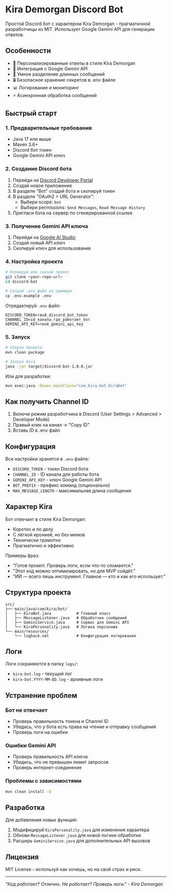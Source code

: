 # Kira Demorgan Discord Bot

Простой Discord бот с характером Kira Demorgan - прагматичной разработчицы из MIT. Использует Google Gemini API для генерации ответов.

## Особенности

- 🤖 Персонализированные ответы в стиле Kira Demorgan
- 🧠 Интеграция с Google Gemini API
- 📝 Умное разделение длинных сообщений
- 🔒 Безопасное хранение секретов в .env файле
- 📊 Логирование и мониторинг
- ⚡ Асинхронная обработка сообщений

## Быстрый старт

### 1. Предварительные требования

- Java 17 или выше
- Maven 3.6+
- Discord бот токен
- Google Gemini API ключ

### 2. Создание Discord бота

1. Перейди на [Discord Developer Portal](https://discord.com/developers/applications)
2. Создай новое приложение
3. В разделе "Bot" создай бота и скопируй токен
4. В разделе "OAuth2 > URL Generator":
   - Выбери scope: `bot`
   - Выбери permissions: `Send Messages`, `Read Message History`
5. Пригласи бота на сервер по сгенерированной ссылке

### 3. Получение Gemini API ключа

1. Перейди на [Google AI Studio](https://makersuite.google.com/app/apikey)
2. Создай новый API ключ
3. Скопируй ключ для использования

### 4. Настройка проекта

```bash
# Клонируй или скачай проект
git clone <your-repo-url>
cd discord-bot

# Создай .env файл из примера
cp .env.example .env
```

Отредактируй `.env` файл:
```env
DISCORD_TOKEN=твой_discord_bot_token
CHANNEL_ID=id_канала_где_работает_бот
GEMINI_API_KEY=твой_gemini_api_key
```

### 5. Запуск

```bash
# Сборка проекта
mvn clean package

# Запуск бота
java -jar target/discord-bot-1.0.0.jar
```

Или для разработки:
```bash
mvn exec:java -Dexec.mainClass="com.kira.bot.KiraBot"
```

## Как получить Channel ID

1. Включи режим разработчика в Discord (User Settings > Advanced > Developer Mode)
2. Правый клик на канал → "Copy ID"
3. Вставь ID в .env файл

## Конфигурация

Все настройки хранятся в `.env` файле:

- `DISCORD_TOKEN` - токен Discord бота
- `CHANNEL_ID` - ID канала для работы бота
- `GEMINI_API_KEY` - ключ Google Gemini API
- `BOT_PREFIX` - префикс команд (опционально)
- `MAX_MESSAGE_LENGTH` - максимальная длина сообщения

## Характер Kira

Бот отвечает в стиле Kira Demorgan:
- Коротко и по делу
- С лёгкой иронией, но без мемов
- Технически грамотно
- Прагматично и эффективно

Примеры фраз:
- "Готов промпт. Проверь логи, если что-то сломается."
- "Этот код можно оптимизировать, но для MVP сойдёт."
- "ИИ — всего лишь инструмент. Главное — кто и как его использует."

## Структура проекта

```
src/
├── main/java/com/kira/bot/
│   ├── KiraBot.java           # Главный класс
│   ├── MessageListener.java   # Обработчик сообщений
│   ├── GeminiService.java     # Сервис для Gemini API
│   └── KiraPersonality.java   # Логика персонажа
└── main/resources/
    └── logback.xml            # Конфигурация логирования
```

## Логи

Логи сохраняются в папку `logs/`:
- `kira-bot.log` - текущий лог
- `kira-bot.YYYY-MM-DD.log` - архивные логи

## Устранение проблем

### Бот не отвечает
- Проверь правильность токена и Channel ID
- Убедись, что у бота есть права на чтение и отправку сообщений
- Проверь логи на ошибки

### Ошибки Gemini API
- Проверь правильность API ключа
- Убедись, что не превышен лимит запросов
- Проверь интернет-соединение

### Проблемы с зависимостями
```bash
mvn clean install -U
```

## Разработка

Для добавления новых функций:

1. Модифицируй `KiraPersonality.java` для изменения характера
2. Обнови `MessageListener.java` для новой логики обработки
3. Расширь `GeminiService.java` для дополнительных API вызовов

## Лицензия

MIT License - используй как хочешь, но на свой страх и риск.

---

*"Код работает? Отлично. Не работает? Проверь логи." - Kira Demorgan*